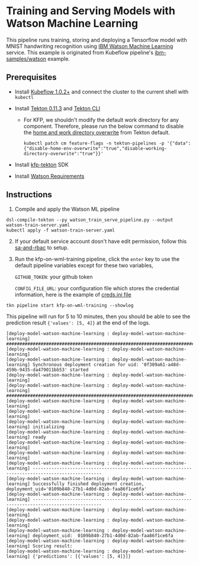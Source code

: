 # Training and Serving Models with Watson Machine Learning

This pipeline runs training, storing and deploying a Tensorflow model with MNIST handwriting recognition using [IBM Watson Machine Learning](https://www.ibm.com/cloud/machine-learning) service. This example is originated from Kubeflow pipeline's [ibm-samples/watson](https://github.com/kubeflow/pipelines/tree/master/samples/contrib/ibm-samples/watson) example.

## Prerequisites 
- Install [Kubeflow 1.0.2+](https://www.kubeflow.org/docs/started/getting-started/) and connect the cluster to the current shell with `kubectl`
- Install [Tekton 0.11.3](https://github.com/tektoncd/pipeline/releases/tag/v0.11.3) and [Tekton CLI](https://github.com/tektoncd/cli)
    - For KFP, we shouldn't modify the default work directory for any component. Therefore, please run the below command to disable the [home and work directory overwrite](https://github.com/tektoncd/pipeline/blob/master/docs/install.md#customizing-the-pipelines-controller-behavior) from Tekton default.
        ```shell
        kubectl patch cm feature-flags -n tekton-pipelines -p '{"data":{"disable-home-env-overwrite":"true","disable-working-directory-overwrite":"true"}}'
        ```
- Install [kfp-tekton](/sdk/README.md#steps) SDK

- Install [Watson Requirements](https://github.com/kubeflow/pipelines/tree/master/samples/contrib/ibm-samples/watson#requirements) 

## Instructions

1. Compile and apply the Watson ML pipeline
```shell
dsl-compile-tekton --py watson_train_serve_pipeline.py --output watson-train-server.yaml
kubectl apply -f watson-train-server.yaml 
```
2. If your default service account dosn't have edit permission, follow this [sa-and-rbac](/sdk/sa-and-rbac.md) to setup.

3. Run the kfp-on-wml-training pipeline, click the `enter` key to use the default pipeline variables except for these two variables,

    `GITHUB_TOKEN`: your github token

    `CONFIG_FILE_URL`: your configuration file which stores the credential information, here is the example of [creds.ini file](https://github.com/kubeflow/pipelines/blob/master/samples/contrib/ibm-samples/watson/credentials/creds.ini) 

```shell
tkn pipeline start kfp-on-wml-training --showlog
```

This pipeline will run for 5 to 10 minutes, then you should be able to see the prediction result `{'values': [5, 4]}` at the end of the logs.
```
[deploy-model-watson-machine-learning : deploy-model-watson-machine-learning] #######################################################################################
[deploy-model-watson-machine-learning : deploy-model-watson-machine-learning] 
[deploy-model-watson-machine-learning : deploy-model-watson-machine-learning] Synchronous deployment creation for uid: '0f389a61-a48d-459b-9435-da479011bb53' started
[deploy-model-watson-machine-learning : deploy-model-watson-machine-learning] 
[deploy-model-watson-machine-learning : deploy-model-watson-machine-learning] #######################################################################################
[deploy-model-watson-machine-learning : deploy-model-watson-machine-learning] 
[deploy-model-watson-machine-learning : deploy-model-watson-machine-learning] 
[deploy-model-watson-machine-learning : deploy-model-watson-machine-learning] initializing
[deploy-model-watson-machine-learning : deploy-model-watson-machine-learning] ready
[deploy-model-watson-machine-learning : deploy-model-watson-machine-learning] 
[deploy-model-watson-machine-learning : deploy-model-watson-machine-learning] 
[deploy-model-watson-machine-learning : deploy-model-watson-machine-learning] ------------------------------------------------------------------------------------------------
[deploy-model-watson-machine-learning : deploy-model-watson-machine-learning] Successfully finished deployment creation, deployment_uid='0109b840-27b1-4d0d-82ab-faa86f1ce6fa'
[deploy-model-watson-machine-learning : deploy-model-watson-machine-learning] ------------------------------------------------------------------------------------------------
[deploy-model-watson-machine-learning : deploy-model-watson-machine-learning] 
[deploy-model-watson-machine-learning : deploy-model-watson-machine-learning] 
[deploy-model-watson-machine-learning : deploy-model-watson-machine-learning] deployment_uid:  0109b840-27b1-4d0d-82ab-faa86f1ce6fa
[deploy-model-watson-machine-learning : deploy-model-watson-machine-learning] Scoring result: 
[deploy-model-watson-machine-learning : deploy-model-watson-machine-learning] {'predictions': [{'values': [5, 4]}]}

```

